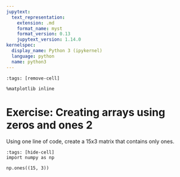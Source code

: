 ```yaml
---
jupytext:
  text_representation:
    extension: .md
    format_name: myst
    format_version: 0.13
    jupytext_version: 1.14.0
kernelspec:
  display_name: Python 3 (ipykernel)
  language: python
  name: python3
---
```


```{code-cell} ipython3
:tags: [remove-cell]

%matplotlib inline
```


# Exercise: Creating arrays using zeros and ones 2

Using one line of code, create a 15x3 matrix that contains only ones.

```{code-cell} ipython3
:tags: [hide-cell]
import numpy as np

np.ones((15, 3))
```
